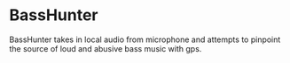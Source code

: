 # BassHunter
BassHunter takes in local audio from microphone and attempts to pinpoint the source of loud and abusive bass music with gps. 
